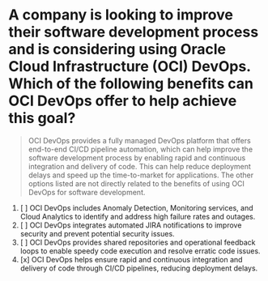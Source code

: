 # A company is looking to improve their software development process and is considering using Oracle Cloud Infrastructure (OCI) DevOps. Which of the following benefits can OCI DevOps offer to help achieve this goal?

> OCI DevOps provides a fully managed DevOps platform that offers end-to-end CI/CD pipeline automation, which can help improve the software development process by enabling rapid and continuous integration and delivery of code. This can help reduce deployment delays and speed up the time-to-market for applications. The other options listed are not directly related to the benefits of using OCI DevOps for software development.

1. [ ] OCI DevOps includes Anomaly Detection, Monitoring services, and Cloud Analytics to identify and address high failure rates and outages.
1. [ ] OCI DevOps integrates automated JIRA notifications to improve security and prevent potential security issues.
1. [ ] OCI DevOps provides shared repositories and operational feedback loops to enable speedy code execution and resolve erratic code issues.
1. [x] OCI DevOps helps ensure rapid and continuous integration and delivery of code through CI/CD pipelines, reducing deployment delays.